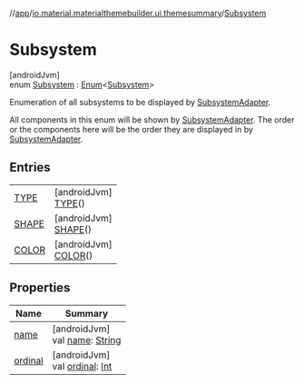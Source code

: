 //[app](../../../index.md)/[io.material.materialthemebuilder.ui.themesummary](../index.md)/[Subsystem](index.md)

# Subsystem

[androidJvm]\
enum [Subsystem](index.md) : [Enum](https://kotlinlang.org/api/latest/jvm/stdlib/kotlin/-enum/index.html)&lt;[Subsystem](index.md)&gt; 

Enumeration of all subsystems to be displayed by [SubsystemAdapter](../-subsystem-adapter/index.md).

All components in this enum will be shown by [SubsystemAdapter](../-subsystem-adapter/index.md). The order or the components here will be the order they are displayed in by [SubsystemAdapter](../-subsystem-adapter/index.md).

## Entries

| | |
|---|---|
| [TYPE](-t-y-p-e/index.md) | [androidJvm]<br>[TYPE](-t-y-p-e/index.md)() |
| [SHAPE](-s-h-a-p-e/index.md) | [androidJvm]<br>[SHAPE](-s-h-a-p-e/index.md)() |
| [COLOR](-c-o-l-o-r/index.md) | [androidJvm]<br>[COLOR](-c-o-l-o-r/index.md)() |

## Properties

| Name | Summary |
|---|---|
| [name](-c-o-l-o-r/index.md#-372974862%2FProperties%2F-912451524) | [androidJvm]<br>val [name](-c-o-l-o-r/index.md#-372974862%2FProperties%2F-912451524): [String](https://kotlinlang.org/api/latest/jvm/stdlib/kotlin/-string/index.html) |
| [ordinal](-c-o-l-o-r/index.md#-739389684%2FProperties%2F-912451524) | [androidJvm]<br>val [ordinal](-c-o-l-o-r/index.md#-739389684%2FProperties%2F-912451524): [Int](https://kotlinlang.org/api/latest/jvm/stdlib/kotlin/-int/index.html) |
